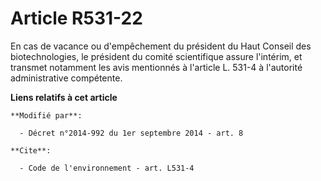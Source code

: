 # Article R531-22

En cas de vacance ou d'empêchement du président du Haut Conseil des biotechnologies, le président du comité scientifique
assure l'intérim, et transmet notamment les avis mentionnés à l'article L. 531-4 à l'autorité administrative compétente.

**Liens relatifs à cet article**

	**Modifié par**:

	  - Décret n°2014-992 du 1er septembre 2014 - art. 8

	**Cite**:

	  - Code de l'environnement - art. L531-4

